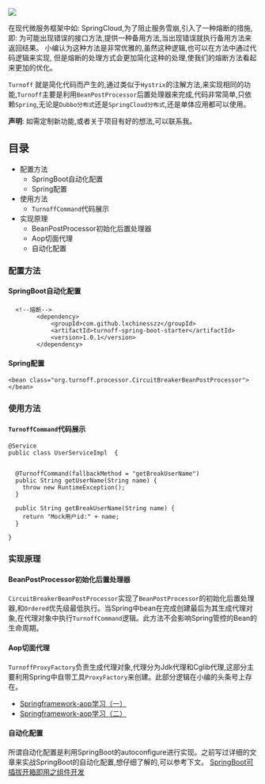 
![](http://img.springlearn.cn/9e80ee8120efa5c73b9e7ee99c36b4c1.jpg)

在现代微服务框架中如: SpringCloud,为了阻止服务雪崩,引入了一种熔断的措施,
即: 为可能出现错误的接口方法,提供一种备用方法,当出现错误就执行备用方法来返回结果。
小编认为这种方法是非常优雅的,虽然这种逻辑,也可以在方法中通过代码逻辑来实现,
但是熔断的处理方式会更加简化这种的处理,使我们的熔断方法看起来更加的优化。

`Turnoff` 就是简化代码而产生的,通过类似于`Hystrix`的注解方法,来实现相同的功能,`Turnoff`主要是利用`BeanPostProcessor`后置处理器来完成,代码非常简单,只依赖`Spring`,无论是`Dubbo分布式`还是`SpringCloud分布式`,还是单体应用都可以使用。

**声明**:
    如需定制新功能,或者关于项目有好的想法,可以联系我。

## 目录

- 配置方法
    - SpringBoot自动化配置
    - Spring配置
- 使用方法
    - `TurnoffCommand`代码展示
- 实现原理
    - BeanPostProcessor初始化后置处理器
    - Aop切面代理
    - 自动化配置

### 配置方法

#### SpringBoot自动化配置

```
  <!--熔断-->
        <dependency>
            <groupId>com.github.lxchinesszz</groupId>
            <artifactId>turnoff-spring-boot-starter</artifactId>
            <version>1.0.1</version>
        </dependency>
```

#### Spring配置

```
<bean class="org.turnoff.processor.CircuitBreakerBeanPostProcessor">
</bean>
```

### 使用方法
#### `TurnoffCommand`代码展示

```
@Service
public class UserServiceImpl  {


  @TurnoffCommand(fallbackMethod = "getBreakUserName")
  public String getUserName(String name) {
    throw new RuntimeException();
  }

  public String getBreakUserName(String name) {
    return "Mock用户id:" + name;
  }

}
```

### 实现原理

#### BeanPostProcessor初始化后置处理器

`CircuitBreakerBeanPostProcessor`实现了`BeanPostProcessor`的初始化后置处理器,和`Ordered`优先级最低执行。当Spring中bean在完成创建最后为其生成代理对象,在代理对象中执行`TurnoffCommand`逻辑。此方法不会影响Spring管控的Bean的生命周期。

#### Aop切面代理

`TurnoffProxyFactory`负责生成代理对象,代理分为Jdk代理和Cglib代理,这部分主要利用Spring中自带工具`ProxyFactory`来创建。此部分逻辑在小编的头条号上存在。
- [Springframework-aop学习（一）](https://www.toutiao.com/i6581728837325816327/)
- [Springframework-aop学习（二）](https://www.toutiao.com/i6582105757242622468/)


#### 自动化配置
所谓自动化配置是利用SpringBoot的autoconfigure进行实现。之前写过详细的文章来实战SpringBoot的自动化配置,想仔细了解的,可以参考下文。
[SpringBoot可插拔开箱即用之组件开发](https://blog.springlearn.cn/posts/64919/)